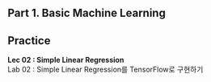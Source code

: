 ## Part 1. Basic Machine Learning

## Practice
**Lec 02 : Simple Linear Regression**  
Lab 02 : Simple Linear Regression를 TensorFlow로 구현하기